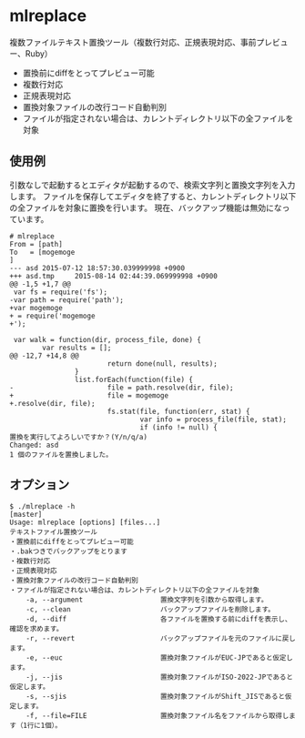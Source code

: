 # mlreplace
複数ファイルテキスト置換ツール（複数行対応、正規表現対応、事前プレビュー、Ruby）

* 置換前にdiffをとってプレビュー可能
* 複数行対応
* 正規表現対応
* 置換対象ファイルの改行コード自動判別
* ファイルが指定されない場合は、カレントディレクトリ以下の全ファイルを対象

## 使用例

引数なしで起動するとエディタが起動するので、検索文字列と置換文字列を入力します。
ファイルを保存してエディタを終了すると、カレントディレクトリ以下の全ファイルを対象に置換を行います。
現在、バックアップ機能は無効になっています。

```
# mlreplace
From = [path]
To   = [mogemoge
]
--- asd 2015-07-12 18:57:30.039999998 +0900
+++ asd.tmp     2015-08-14 02:44:39.069999998 +0900
@@ -1,5 +1,7 @@
 var fs = require('fs');
-var path = require('path');
+var mogemoge
+ = require('mogemoge
+');
 
 var walk = function(dir, process_file, done) {
        var results = [];
@@ -12,7 +14,8 @@
                        return done(null, results);
                }
                list.forEach(function(file) {
-                       file = path.resolve(dir, file);
+                       file = mogemoge
+.resolve(dir, file);
                        fs.stat(file, function(err, stat) {
                                var info = process_file(file, stat);
                                if (info != null) {
置換を実行してよろしいですか？(Y/n/q/a) 
Changed: asd
1 個のファイルを置換しました。
```

## オプション
```
$ ./mlreplace -h                                                                                               [master]
Usage: mlreplace [options] [files...]
テキストファイル置換ツール
・置換前にdiffをとってプレビュー可能
・.bakつきでバックアップをとります
・複数行対応
・正規表現対応
・置換対象ファイルの改行コード自動判別
・ファイルが指定されない場合は、カレントディレクトリ以下の全ファイルを対象
    -a, --argument                   置換文字列を引数から取得します。
    -c, --clean                      バックアップファイルを削除します。
    -d, --diff                       各ファイルを置換する前にdiffを表示し、確認を求めます。
    -r, --revert                     バックアップファイルを元のファイルに戻します。
    -e, --euc                        置換対象ファイルがEUC-JPであると仮定します。
    -j, --jis                        置換対象ファイルがISO-2022-JPであると仮定します。
    -s, --sjis                       置換対象ファイルがShift_JISであると仮定します。
    -f, --file=FILE                  置換対象ファイル名をファイルから取得します（1行に1個）。
```
